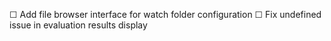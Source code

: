 ☐ Add file browser interface for watch folder configuration
  ☐ Fix undefined issue in evaluation results display